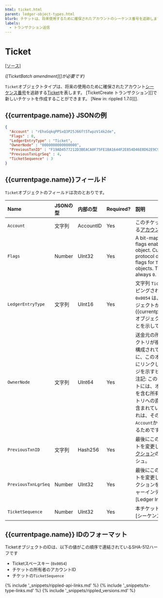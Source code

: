 ```yaml
---
html: ticket.html
parent: ledger-object-types.html
blurb: チケットは、将来使用するために確保されたアカウントのシーケンス番号を追跡します。
labels:
  - トランザクション送信
---
```


# Ticket

[[ソース]](https://github.com/ripple/rippled/blob/76a6956138c4ecd156c5c408f136ed3d6ab7d0c1/src/ripple/protocol/impl/LedgerFormats.cpp#L155-L164)

_(\[TicketBatch amendment\]\[\]が必要です)_

`Ticket`オブジェクトタイプは、将来の使用のために確保されたアカウント[シーケンス番号](basic-data-types.html#アカウントシーケンス)を追跡する[Ticket](tickets.html)を表します。 \[TicketCreate トランザクション\]\[\]で新しいチケットを作成することができます。 \[New in: rippled 1.7.0\]\[\].

## {{currentpage.name}} JSONの例

```json
{
  "Account" : "rEhxGqkqPPSxQ3P25J66ft5TwpzV14k2de",
  "Flags" : 0,
  "LedgerEntryType" : "Ticket",
  "OwnerNode" : "0000000000000000",
  "PreviousTxnID" : "F19AD4577212D3BEACA0F75FE1BA1644F2E854D46E8D62E9C95D18E9708CBFB1",
  "PreviousTxnLgrSeq" : 4,
  "TicketSequence" : 3
}
```

## {{currentpage.name}}フィールド

`Ticket`オブジェクトのフィールドは次のとおりです。

| Name                | JSONの型 | 内部の型      | Required? | 説明                                                                                                                                           |
|:------------------- |:------ |:--------- |:--------- |:-------------------------------------------------------------------------------------------------------------------------------------------- |
| `Account`           | 文字列    | AccountID | Yes       | このチケットを所有する[アカウント](accounts.html)です。                                                                                                         |
| `Flags`             | Number | UInt32    | Yes       | A bit-map of boolean flags enabled for this object. Currently, the protocol defines no flags for `Ticket` objects. The value is always `0`.  |
| `LedgerEntryType`   | 文字列    | UInt16    | Yes       | 文字列 `Ticket` にマッピングされた値 `0x0054` は、このオブジェクトが {{currentpage.name}} オブジェクトであることを示しています。                                                        |
| `OwnerNode`         | 文字列    | UInt64    | Yes       | 送金元の所有者ディレクトリが複数ページで構成されている場合に、このオブジェクトにリンクしているページを示すヒントです。 注記: このオブジェクトには、オブジェクトを含む所有者ディレクトリへの直接リンクは含まれていません。 これは、その値を`Account`から取得できるためです。 |
| `PreviousTxnID`     | 文字列    | Hash256   | Yes       | 最後にこのオブジェクトを変更した[トランザクション](transaction-basics.html)の識別用ハッシュ。                                                                                 |
| `PreviousTxnLgrSeq` | Number | UInt32    | Yes       | 最後にこのオブジェクトを変更したトランザクションを含む\[レジャーインデックス\]\[Ledger Index\]。                                                                                   |
| `TicketSequence`    | Number | UInt32    | Yes       | 本チケットが設定する\[シーケンス番号\]\[\]。                                                                                                                   |

## {{currentpage.name}} IDのフォーマット

TicketオブジェクトのIDは、以下の値がこの順序で連結されているSHA-512ハーフです

* Ticketスペースキー (`0x0054`)
* チケットの所有者のアカウントID
* チケットの`TicketSequence`

<!--{# common link defs #}-->
{% include '_snippets/rippled-api-links.md' %}
{% include '_snippets/tx-type-links.md' %}
{% include '_snippets/rippled_versions.md' %}
